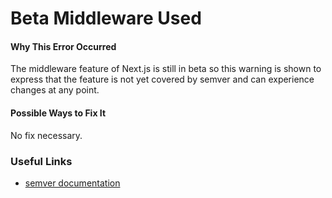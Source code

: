 # Beta Middleware Used

#### Why This Error Occurred

The middleware feature of Next.js is still in beta so this warning is shown to express that the feature is not yet covered by semver and can experience changes at any point.

#### Possible Ways to Fix It

No fix necessary.

### Useful Links

- [semver documentation](https://semver.org/)
